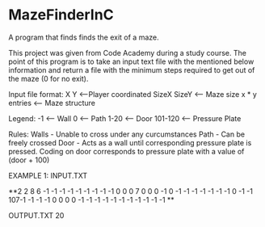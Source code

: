 # MazeFinderInC
A program that finds finds the exit of a maze.

This project was given from Code Academy during a study course. The point of this program is to take an input text file with the mentioned below information and return a file with the minimum steps required to get out of the maze (0 for no exit).

Input file format:
X Y <--Player coordinated
SizeX SizeY <-- Maze size
x * y entries <-- Maze structure

Legend:
-1      <-- Wall
 0      <-- Path
1-20    <-- Door 
101-120 <-- Pressure Plate

Rules:
Walls - Unable to cross under any curcumstances
Path - Can be freely crossed
Door - Acts as a wall until corresponding pressure plate is pressed. Coding on door corresponds to pressure plate with a value of (door + 100)

EXAMPLE 1:
INPUT.TXT

**2 2
8 6
-1 -1 -1 -1 -1 -1 -1 -1
-1  0  0  0  7  0  0  0
-1  0 -1 -1 -1 -1 -1 -1
-1  0 -1 -1 107-1 -1 -1
-1  0  0  0  0 -1 -1 -1
-1 -1 -1 -1 -1 -1 -1 -1
**

OUTPUT.TXT
20
